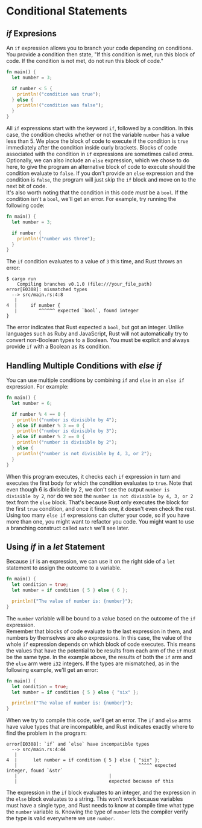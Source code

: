 # Conditional Statements

## *if* Expresions

An `if` expression allows you to branch your code depending on conditions. You provide a condition then state, "If this condition is met, run this block of code. If the condition is not met, do not run this block of code."

```rust
fn main() {
  let number = 3;

  if number < 5 {
    println!("condition was true");
  } else {
    println!("condition was false");
  }
}
```

All `if` expressions start with the keyword `if`, followed by a condition. In this case, the condition checks whether or not the variable `number` has a value less than 5. We place the block of code to execute if the condition is `true` immediately after the condition inside curly brackets. Blocks of code associated with the condition in `if` expressions are sometimes called *arms*.  
Optionally, we can also include an `else` expression, which we chose to do here, to give the program an alternative block of code to execute should the condition evaluate to `false`. If you don't provide an `else` expression and the condition is `false`, the program will just skip the `if` block and move on to the next bit of code.  
It's also worth noting that the condition in this code *must* be a `bool`. If the condition isn't a `bool`, we'll get an error. For example, try running the following code:

```rust
fn main() {
  let number = 3;

  if number {
    println!("number was three");
  }
}
```

The `if` condition evaluates to a value of `3` this time, and Rust throws an error:

```
$ cargo run
    Compiling branches v0.1.0 (file:///your_file_path)
error[E0308]: mismatched types
  --> src/main.rs:4:8
   |
4  |     if number {
   |        ^^^^^^ expected `bool`, found integer
}
```

The error indicates that Rust expected a `bool`, but got an integer. Unlike languages such as Ruby and JavaScript, Rust will not automatically try to convert non-Boolean types to a Boolean. You must be explicit and always provide `if` with a Boolean as its condition.

## Handling Multiple Conditions with *else if*

You can use multiple conditions by combining `if` and `else` in an `else if` expression. For example:

```rust
fn main() {
  let number = 6;

  if number % 4 == 0 {
    println!("number is divisible by 4");
  } else if number % 3 == 0 {
    println!("number is divisible by 3");
  } else if number % 2 == 0 {
    println!("number is divisible by 2");
  } else {
    println!("number is not divisible by 4, 3, or 2");
  }
}
```

When this program executes, it checks each `if` expression in turn and executes the first body for which the condition evaluates to `true`. Note that even though 6 is divisible by 2, we don't see the output `number is divisible by 2`, nor do we see the `number is not divisible by 4, 3, or 2` text from the `else` block. That's because Rust only executes the block for the first `true` condition, and once it finds one, it doesn't even check the rest.  
Using too many `else if` expressions can clutter your code, so if you have more than one, you might want to refactor you code. You might want to use a branching construct called `match` we'll see later.

## Using *if* in a *let* Statement

Because `if` is an expression, we can use it on the right side of a `let` statement to assign the outcome to a variable.

```rust
fn main() {
  let condition = true;
  let number = if condition { 5 } else { 6 };

  println!("The value of number is: {number}");
}
```

The `number` variable will be bound to a value based on the outcome of the `if` expression.  
Remember that blocks of code evaluate to the last expression in them, and numbers by themselves are also expressions. In this case, the value of the whole `if` expression depends on which block of code executes. This means the values that have the potential to be results from each arm of the `if` must be the same type. In the example above, the results of both the `if` arm and the `else` arm were `i32` integers. If the types are mismatched, as in the following example, we'll get an error:

```rust
fn main() {
  let condition = true;
  let number = if condition { 5 } else { "six" };

  println!("The value of number is: {number}");
}
```

When we try to compile this code, we'll get an error. The `if` and `else` arms have value types that are incompatible, and Rust indicates exactly where to find the problem in the program:

```
error[E0308]: `if` and `else` have incompatible types
  --> src/main.rs:4:44
   |
4  |      let number = if condition { 5 } else { "six" };
   |                                  -          ^^^^^ expected integer, found `&str`
   |                                  |
   |                                  expected because of this
```

The expression in the `if` block evaluates to an integer, and the expression in the `else` block evaluates to a string. This won't work because variables must have a single type, and Rust needs to know at compile time what type the `number` variable is. Knowing the type of `number` lets the compiler verify the type is valid everywhere we use `number`.